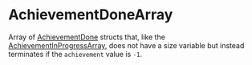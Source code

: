 # AchievementDoneArray

Array of [AchievementDone](../docs/achievementdone.md) structs that, like
the [AchievementInProgressArray](achievement-in-progress-array.md), does not have a size variable but instead terminates
if the `achievement` value is `-1`.
